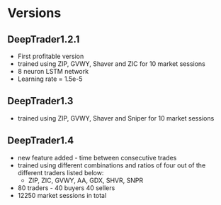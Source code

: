 # Versions

## DeepTrader1.2.1

* First profitable version
* trained using ZIP, GVWY, Shaver and ZIC for 10 market sessions
* 8 neuron LSTM network 
* Learning rate = 1.5e-5 

## DeepTrader1.3

* trained using ZIP, GVWY, Shaver and Sniper for 10 market sessions

## DeepTrader1.4

* new feature added - time between consecutive trades
* trained using different combinations and ratios of four out of the different traders listed below:
    * ZIP, ZIC, GVWY, AA, GDX, SHVR, SNPR
* 80 traders - 40 buyers 40 sellers
* 12250 market sessions in total
